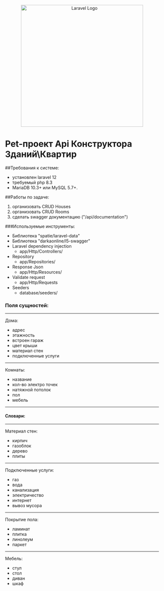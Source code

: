 <p align="center"><a href="https://laravel.com" target="_blank"><img src="https://raw.githubusercontent.com/laravel/art/master/logo-lockup/5%20SVG/2%20CMYK/1%20Full%20Color/laravel-logolockup-cmyk-red.svg" width="400" alt="Laravel Logo"></a></p>

# Pet-проект Api Конструктора Зданий\Квартир

##Требования к системе:

- установлен laravel 12
- требуемый php 8.3
- MariaDB 10.3+ или MySQL 5.7+.

##Работы по задаче:

1) организовать CRUD Houses
2) организовать CRUD Rooms
3) сделать swagger документацию ("/api/documentation")

###Используемые инструменты:

- Библиотека "spatie/laravel-data"
- Библиотека "darkaonline/l5-swagger"
- Laravel dependency injection
    - app/Http/Controllers/
- Repository
    - app/Repositories/
- Response Json
    - app/Http/Resources/
- Validate request
    - app/Http/Requests
- Seeders
    - database/seeders/


### Поля сущностей:

-----------------
Дома:
- адрес
- этажность
- встроен гараж
- цвет крыши
- материал стен
- подключенные услуги

-----------------
Комнаты:
- название
- кол-во электро точек
- натяжной потолок
- пол
- мебель

-----------------
#### Словари:

------------------
Материал стен:
- кирпич
- газоблок
- дерево
- плиты

------------------
Подключенные услуги:
- газ
- вода
- канализация
- электричество
- интернет
- вывоз мусора

------------------
Покрытие пола:
- ламинат
- плитка
- линолеум
- паркет

------------------
Мебель:
- стул
- стол
- диван
- шкаф

